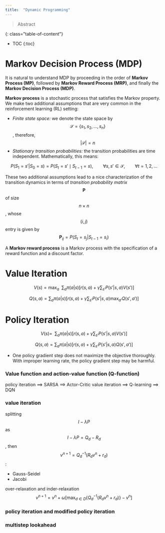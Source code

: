 ```yaml
---
title:  "Dynamic Programming"
---
```


> Abstract

{: class="table-of-content"}
* TOC
{:toc}

# Markov Decision Process (MDP)
It is natural to understand MDP by proceeding in the order of **Markov Process (MP)**, followed by **Markov Reward Process (MRP)**, and finally the **Markov Decision Process (MDP)**. 

**Markov process** is a stochastic process that satisfies the Markov property. We make two additional assumptions that are very common in the reinforcement learning (RL) setting:

* *Finite state space:* we denote the state space by $$\mathcal{S}=\{s_1,s_2,\dots,s_n\}$$, therefore, $$\vert\mathcal{S}\vert=n$$
* *Stationary transition probabilities:* the transition probabilities are time independent. Mathematically, this means:

$$P(S_1=s'\vert S_0=s)=P(S_t=s'\mid S_{t-1}=s),\qquad\forall s, s'\in\mathcal{S},\qquad\forall t=1, 2, \dots$$

These two additional assumptions lead to a nice characterization of the transition dynamics in terms of *transition probability matrix* $$\mathbf{P}$$ of size $$n\times n$$, whose $$(i,j)$$ entry is given by $$\mathbf{P}_{ij}=P(S_t=s_j\vert S_{t-1}=s_i)$$

A **Markov reward process** is a Markov process with the specification of a reward function and a discount factor.

# Value Iteration

$$V(s)=\max_a\enspace\sum_a\pi(a\vert s)\left[r(s,a)+\gamma\sum_{s'}P(s'\vert s, a)V(s')\right]$$

$$Q(s,a)=\sum_a\pi(a\vert s)\left[r(s,a)+\gamma\sum_{s'}P(s'\vert s, a)\max_{a'}Q(s',a')\right]$$

# Policy Iteration

$$V(s)=\enspace\sum_a\pi(a\vert s)\left[r(s,a)+\gamma\sum_{s'}P(s'\vert s, a)V(s')\right]$$

$$Q(s,a)=\sum_a\pi(a\vert s)\left[r(s,a)+\gamma\sum_{s'}P(s'\vert s, a)Q(s',a')\right]$$



* One policy gradient step does not maximize the objective thoroughly. With improper learning rate, the policy gradient step may be harmful.


### Value function and action-value function (Q-function)

policy iteration ==> SARSA ==> Actor-Critic
value iteration ==> Q-learning ==> DQN

### value iteration
splitting $$I-\lambda P$$ as $$I-\lambda P = Q_d-R_d$$, then $$v^{n+1}=Q_d^{-1}(R_dv^n+r_d)$$:
* Gauss-Seidel
* Jacobi

over-relaxation and inder-relaxation
$$v^{n+1}=v^n+\omega\left[\max_{d\in D}\{Q_d^{-1}(R_dv^n+r_d)\}-v^n\right]$$

### policy iteration and modified policy iteration

### multistep lookahead
